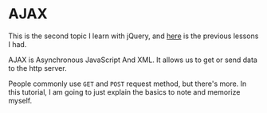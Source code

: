 # AJAX

This is the second topic I learn with jQuery, and [here](https://github.com/iwashun22/jQuery) is the previous lessons I had.

AJAX is Asynchronous JavaScript And XML. It allows us to get or send data to the http server.

People commonly use `GET` and `POST` request method, but there's more.
In this tutorial, I am going to just explain the basics to note and memorize myself.